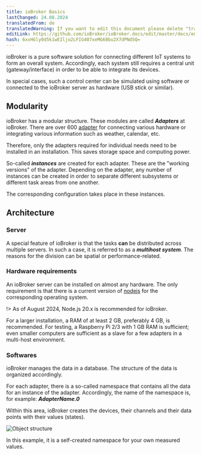 ```yaml
---
title: ioBroker Basics
lastChanged: 24.08.2024
translatedFrom: de
translatedWarning: If you want to edit this document please delete "translatedFrom" field, elsewise this document will be translated automatically again
editLink: https://github.com/ioBroker/ioBroker.docs/edit/master/docs/en/basics/README.md
hash: 6xvHGly0d5k1wEIljo2LFIG407xeMG68bu2X7dPNd5Q=
---
```

ioBroker is a pure software solution for connecting different IoT systems to form an overall system.
Accordingly, each system still requires a central unit (gateway/interface) in order to be able to integrate its devices.

In special cases, such a control center can be simulated using software or connected to the ioBroker server as hardware (USB stick or similar).

## Modularity
ioBroker has a modular structure. These modules are called ***Adapters*** at ioBroker.
There are over 600 [adapter](http://download.iobroker.net/list.html) for connecting various hardware or integrating various information such as weather, calendar, etc.

Therefore, only the adapters required for individual needs need to be installed in an installation.
This saves storage space and computing power.

So-called ***instances*** are created for each adapter.
These are the "working versions" of the adapter.
Depending on the adapter, any number of instances can be created in order to separate different subsystems or different task areas from one another.

The corresponding configuration takes place in these instances.

## Architecture
### Server
A special feature of ioBroker is that the tasks **can** be distributed across multiple servers.
In such a case, it is referred to as a ***multihost system***.
The reasons for the division can be spatial or performance-related.

### Hardware requirements
An ioBroker server can be installed on almost any hardware.
The only requirement is that there is a current version of [nodejs](https://nodejs.org/en/download/) for the corresponding operating system.

!> As of August 2024, Node.js 20.x is recommended for ioBroker.

For a larger installation, a RAM of at least 2 GB, preferably 4 GB, is recommended. For testing, a Raspberry Pi 2/3 with 1 GB RAM is sufficient; even smaller computers are sufficient as a slave for a few adapters in a multi-host environment.

### Softwares
ioBroker manages the data in a database. The structure of the data is organized accordingly.

For each adapter, there is a so-called namespace that contains all the data for an instance of the adapter.
Accordingly, the name of the namespace is, for example: ***AdapterName.0***

Within this area, ioBroker creates the devices, their channels and their data points with their values (states).

![Object structure](../../de/admin/media/ADMIN_Objekte_status_tree.png)

In this example, it is a self-created namespace for your own measured values.

[Adapter]: http://download.iobroker.net/list.html

[nodejs]: https://nodejs.org
